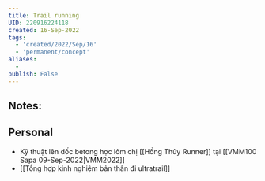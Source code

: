 ```yaml
---
title: Trail running
UID: 220916224118
created: 16-Sep-2022
tags:
  - 'created/2022/Sep/16'
  - 'permanent/concept'
aliases:
  - 
publish: False
---
```

## Notes:


## Personal
- Kỹ thuật lên dốc betong học lỏm chị [[Hồng Thủy Runner]] tại [[VMM100 Sapa 09-Sep-2022|VMM2022]]
- [[Tổng hợp kinh nghiệm bản thân đi ultratrail]]



